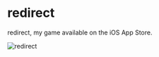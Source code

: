 # redirect
redirect, my game available on the iOS App Store.

![redirect](http://is3.mzstatic.com/image/thumb/Purple122/v4/31/88/88/31888892-01ad-daba-cdb3-48fc71fdef51/source/392x696bb.jpg)
